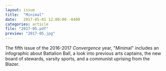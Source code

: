```yaml
---
layout: issue
title:  "Minimal"
date:   2017-05-01 12:00:00 -0400
categories: article
file: "2017-05.pdf"
preview: "2017-05.jpg"
---
```


The fifth issue of the 2016-2017 *Convergence* year, "Minimal" includes an infographic about Battalion Ball, a look into previous arts captains, the new board of stewards, varsity sports, and a communist uprising from the Blazer.
